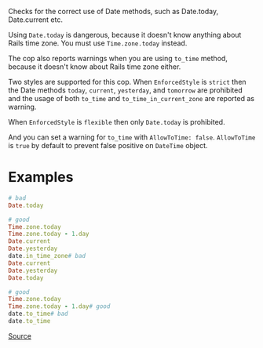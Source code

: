 
Checks for the correct use of Date methods,
such as Date.today, Date.current etc.

Using `Date.today` is dangerous, because it doesn't know anything about
Rails time zone. You must use `Time.zone.today` instead.

The cop also reports warnings when you are using `to_time` method,
because it doesn't know about Rails time zone either.

Two styles are supported for this cop. When `EnforcedStyle` is `strict`
then the Date methods `today`, `current`, `yesterday`, and `tomorrow`
are prohibited and the usage of both `to_time`
and `to_time_in_current_zone` are reported as warning.

When `EnforcedStyle` is `flexible` then only `Date.today` is prohibited.

And you can set a warning for `to_time` with `AllowToTime: false`.
`AllowToTime` is `true` by default to prevent false positive on `DateTime` object.

# Examples

```ruby
# bad
Date.today

# good
Time.zone.today
Time.zone.today - 1.day
Date.current
Date.yesterday
date.in_time_zone# bad
Date.current
Date.yesterday
Date.today

# good
Time.zone.today
Time.zone.today - 1.day# good
date.to_time# bad
date.to_time
```

[Source](http://www.rubydoc.info/gems/rubocop/RuboCop/Cop/Rails/Date)